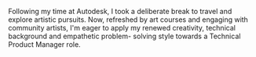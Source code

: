 Following my time at Autodesk, I took a deliberate break to travel and explore artistic pursuits. Now, refreshed by art courses
and engaging with community artists, I'm eager to apply my renewed creativity, technical background and empathetic problem-
solving style towards a Technical Product Manager role.